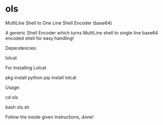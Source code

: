 # ols
MultiLine Shell to One Line Shell Encoder (base64)

A generic Shell Encoder which turns MultiLine shell to single line base64 encoded shell for easy handling!

Dependencies:

lolcat

For Installing Lolcat

pkg install python
pip install lolcat


Usage:

cd ols

bash ols.sh

Follow the inside given instructions, done!
